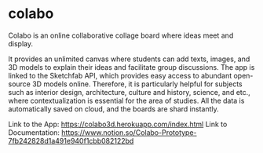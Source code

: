 # colabo
Colabo is an online collaborative collage board where ideas meet and display.

It provides an unlimited canvas where students can add texts, images, and 3D models to explain their ideas and facilitate group discussions. 
The app is linked to the Sketchfab API, which provides easy access to abundant open-source 3D models online. 
Therefore, it is particularly helpful for subjects such as interior design, architecture, culture and history, science, and etc., where contextualization is essential for the area of studies. 
All the data is automatically saved on cloud, and the boards are shard instantly.

Link to the App: https://colabo3d.herokuapp.com/index.html
Link to Documentation: https://www.notion.so/Colabo-Prototype-7fb242828d1a491e940f1cbb082122bd
